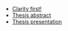 * [Clarity first!](https://lussytea.github.io/english-for-designers/07-takeaways/)
* [Thesis abstract](https://lussytea.github.io/english-for-designers/07-takeaways/)
* [Thesis presentation](https://lussytea.github.io/english-for-designers/07-takeaways/)
